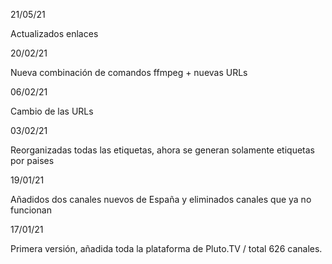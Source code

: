 21/05/21

Actualizados enlaces

20/02/21

Nueva combinación de comandos ffmpeg + nuevas URLs

06/02/21

Cambio de las URLs

03/02/21

Reorganizadas todas las etiquetas, ahora se generan solamente etiquetas por paises

19/01/21

Añadidos dos canales nuevos de España y eliminados canales que ya no funcionan

17/01/21

Primera versión, añadida toda la plataforma de Pluto.TV / total 626 canales.
